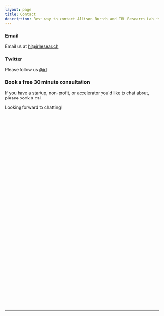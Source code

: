 ```yaml
---
layout: page
title: Contact
description: Best way to contact Allison Burtch and IRL Research Lab is to email "hi@irlresear.ch" or set up a Calendly appointment or follow on twitter @irl "https://twitter.com/irl"
---
```



### Email

Email us at <a href="mailto:hi@irlresear.ch">hi@irlresear.ch</a>



### Twitter

Please follow us [@irl](https://twitter.com/irl)



### Book a free 30 minute consultation

If you have a startup, non-profit, or accelerator you'd like to chat about, please book a call. 

Looking forward to chatting!

<!-- Calendly inline widget begin -->
<div class="calendly-inline-widget" data-url="https://calendly.com/allison-c15/30min" style="min-width:320px;height:630px;"></div>
<script type="text/javascript" src="https://assets.calendly.com/assets/external/widget.js"></script>
<!-- Calendly inline widget end -->



***